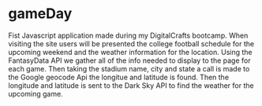 # gameDay

Fist Javascript application made during my DigitalCrafts bootcamp. When visiting the site users will be presented the college football schedule for the upcoming weekend and the weather information for the location. Using the FantasyData API we gather all of the info needed to display to the page for each game. Then taking the stadium name, city and state a call is made to the Google geocode Api the longitue and latitude is found. Then the longitude and latitude is sent to the Dark Sky API to find the weather for the upcoming game. 
